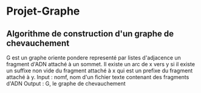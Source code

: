 # Projet-Graphe

## Algorithme de construction d'un graphe de chevauchement

G est un graphe oriente pondere representé par listes d'adjacence un fragment d'ADN attaché à un sommet. Il existe un arc de x vers y si il existe un suffixe non vide du fragment attaché à x qui est un prefixe du fragment attaché à y.
Input : nomf, nom d'un fichier texte contenant des fragments d'ADN
Output : G, le graphe de chevauchement
